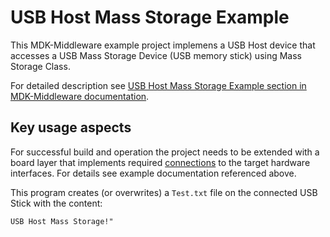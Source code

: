# USB Host Mass Storage Example

This MDK-Middleware example project implemens a USB Host device that accesses a USB Mass Storage Device (USB memory stick) using Mass Storage Class.

For detailed description see [USB Host Mass Storage Example section in MDK-Middleware documentation](https://arm-software.github.io/MDK-Middleware/latest/USB/usbh_example_msc.html).


## Key usage aspects

For successful build and operation the project needs to be extended with a board layer that implements required [connections](https://github.com/Open-CMSIS-Pack/cmsis-toolbox/blob/main/docs/ReferenceApplications.md#connections) to the target hardware interfaces. For details see example documentation referenced above.

This program creates (or overwrites) a `Test.txt` file on the connected USB Stick with the content:

```
USB Host Mass Storage!"
```
